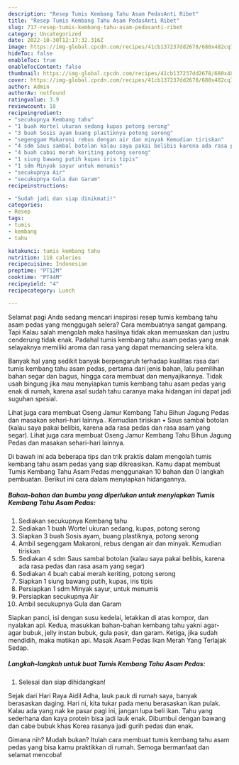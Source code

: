 ```yaml
---
description: "Resep Tumis Kembang Tahu Asam PedasAnti Ribet"
title: "Resep Tumis Kembang Tahu Asam PedasAnti Ribet"
slug: 717-resep-tumis-kembang-tahu-asam-pedasanti-ribet
category: Uncategorized
date: 2022-10-30T12:17:32.316Z
image: https://img-global.cpcdn.com/recipes/41cb137237dd2678/680x482cq70/tumis-kembang-tahu-asam-pedas-foto-resep-utama.jpg
hideToc: false
enableToc: true
enableTocContent: false
thumbnail: https://img-global.cpcdn.com/recipes/41cb137237dd2678/680x482cq70/tumis-kembang-tahu-asam-pedas-foto-resep-utama.jpg
cover: https://img-global.cpcdn.com/recipes/41cb137237dd2678/680x482cq70/tumis-kembang-tahu-asam-pedas-foto-resep-utama.jpg
author: Admin
authorAv: notfound
ratingvalue: 3.9
reviewcount: 18
recipeingredient:
- "secukupnya Kembang tahu"
- "1 buah Wortel ukuran sedang kupas potong serong"
- "3 buah Sosis ayam buang plastiknya potong serong"
- "segenggam Makaroni rebus dengan air dan minyak Kemudian tiriskan"
- "4 sdm Saus sambal botolan kalau saya pakai belibis karena ada rasa pedas dan rasa asam yang segar"
- "4 buah cabai merah keriting potong serong"
- "1 siung bawang putih kupas iris tipis"
- "1 sdm Minyak sayur untuk menumis"
- "secukupnya Air"
- "secukupnya Gula dan Garam"
recipeinstructions:

- "Sudah jadi dan siap dinikmati!"
categories:
- Resep
tags:
- tumis
- kembang
- tahu

katakunci: tumis kembang tahu 
nutrition: 118 calories
recipecuisine: Indonesian
preptime: "PT12M"
cooktime: "PT44M"
recipeyield: "4"
recipecategory: Lunch

---
```



Selamat pagi Anda sedang mencari inspirasi resep tumis kembang tahu asam pedas yang menggugah selera? Cara membuatnya sangat gampang. Tapi Kalau salah mengolah maka hasilnya tidak akan memuaskan dan justru cenderung tidak enak. Padahal tumis kembang tahu asam pedas yang enak selayaknya memiliki aroma dan rasa yang dapat memancing selera kita.


Banyak hal yang sedikit banyak berpengaruh terhadap kualitas rasa dari tumis kembang tahu asam pedas, pertama dari jenis bahan, lalu pemilihan bahan segar dan bagus, hingga cara membuat dan menyajikannya. Tidak usah bingung jika mau menyiapkan tumis kembang tahu asam pedas yang enak di rumah, karena asal sudah tahu caranya maka hidangan ini dapat jadi suguhan spesial.

Lihat juga cara membuat Oseng Jamur Kembang Tahu Bihun Jagung Pedas dan masakan sehari-hari lainnya.. Kemudian tiriskan • Saus sambal botolan (kalau saya pakai belibis, karena ada rasa pedas dan rasa asam yang segar). Lihat juga cara membuat Oseng Jamur Kembang Tahu Bihun Jagung Pedas dan masakan sehari-hari lainnya.


Di bawah ini ada beberapa tips dan trik praktis dalam mengolah tumis kembang tahu asam pedas yang siap dikreasikan. Kamu dapat membuat Tumis Kembang Tahu Asam Pedas menggunakan 10 bahan dan 0 langkah pembuatan. Berikut ini cara dalam menyiapkan hidangannya.

<!--inarticleads1-->

##### Bahan-bahan dan bumbu yang diperlukan untuk menyiapkan Tumis Kembang Tahu Asam Pedas:

1. Sediakan secukupnya Kembang tahu
1. Sediakan 1 buah Wortel ukuran sedang, kupas, potong serong
1. Siapkan 3 buah Sosis ayam, buang plastiknya, potong serong
1. Ambil segenggam Makaroni, rebus dengan air dan minyak. Kemudian tiriskan
1. Sediakan 4 sdm Saus sambal botolan (kalau saya pakai belibis, karena ada rasa pedas dan rasa asam yang segar)
1. Sediakan 4 buah cabai merah keriting, potong serong
1. Siapkan 1 siung bawang putih, kupas, iris tipis
1. Persiapkan 1 sdm Minyak sayur, untuk menumis
1. Persiapkan secukupnya Air
1. Ambil secukupnya Gula dan Garam


Siapkan panci, isi dengan susu kedelai, letakkan di atas kompor, dan nyalakan api. Kedua, masukkan bahan-bahan kembang tahu yakni agar-agar bubuk, jelly instan bubuk, gula pasir, dan garam. Ketiga, jika sudah mendidih, maka matikan api. Masak Asam Pedas Ikan Merah Yang Terlajak Sedap. 

<!--inarticleads2-->

##### Langkah-langkah untuk buat Tumis Kembang Tahu Asam Pedas:


1. Selesai dan siap dihidangkan!

Sejak dari Hari Raya Aidil Adha, lauk pauk di rumah saya, banyak berasaskan daging. Hari ni, kita tukar pada menu berasaskan ikan pulak. Kalau ada yang nak ke pasar pagi ini, jangan lupa beli ikan. Tahu yang sederhana dan kaya protein bisa jadi lauk enak. Dibumbui dengan bawang dan cabe bubuk khas Korea rasanya jadi gurih pedas dan enak. 

Gimana nih? Mudah bukan? Itulah cara membuat tumis kembang tahu asam pedas yang bisa kamu praktikkan di rumah. Semoga bermanfaat dan selamat mencoba!
